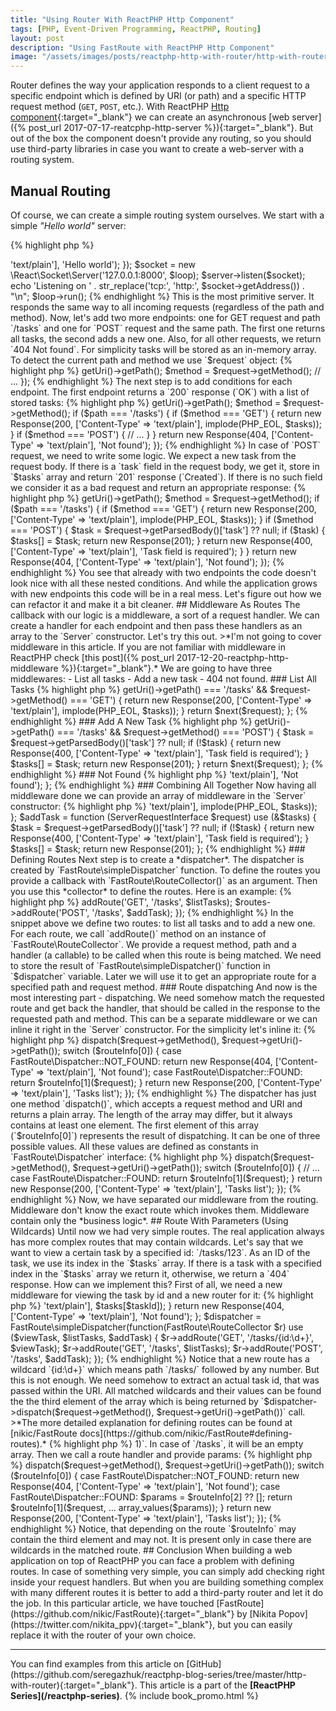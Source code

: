 ```yaml
---
title: "Using Router With ReactPHP Http Component"
tags: [PHP, Event-Driven Programming, ReactPHP, Routing]
layout: post
description: "Using FastRoute with ReactPHP Http Component"
image: "/assets/images/posts/reactphp-http-with-router/http-with-router.jpg" 
---
```


Router defines the way your application responds to a client request to a specific endpoint which is defined by  URI (or path) and a specific HTTP request method (`GET`, `POST`, etc.). With ReactPHP [Http component](http://reactphp.org/http/){:target="_blank"} we can create an asynchronous [web server]({% post_url 2017-07-17-reatcphp-http-server %}){:target="_blank"}. But out of the box the component doesn't provide any routing, so you should use third-party libraries in case you want to create a web-server with a routing system. 

## Manual Routing
Of course, we can create a simple routing system ourselves. We start with a simple *"Hello world"* server:

{% highlight php %}
<?php

use React\Http\Server;
use React\Http\Response;
use React\EventLoop\Factory;
use Psr\Http\Message\ServerRequestInterface;

$loop = Factory::create();

$server = new Server(function (ServerRequestInterface $request) {
    return new Response(200, ['Content-Type' => 'text/plain'],  'Hello world');
});

$socket = new \React\Socket\Server('127.0.0.1:8000', $loop);
$server->listen($socket);

echo 'Listening on ' . str_replace('tcp:', 'http:', $socket->getAddress()) . "\n";

$loop->run();
{% endhighlight %}

This is the most primitive server. It responds the same way to all incoming requests (regardless of the path and method). Now, let's add two more endpoints: one for GET request and path `/tasks` and one for `POST` request and the same path. The first one returns all tasks, the second adds a new one. Also, for all other requests, we return `404 Not found`. For simplicity tasks will be stored as an in-memory array. To detect the current path and method we use `$request` object:

{% highlight php %}
<?php

$tasks = [];

$server = new Server(function (ServerRequestInterface $request) use (&$tasks) {
    $path = $request->getUri()->getPath();
    $method = $request->getMethod();
    
    // ...
});
{% endhighlight %}

The next step is to add conditions for each endpoint. The first endpoint returns a `200` response (`OK`) with a list of stored tasks:

{% highlight php %}
<?php

$tasks = [];

$server = new Server(function (ServerRequestInterface $request) use (&$tasks) {
    $path = $request->getUri()->getPath();
    $method = $request->getMethod();

    if ($path === '/tasks') {
        if ($method === 'GET') {
            return new Response(200, ['Content-Type' => 'text/plain'],  implode(PHP_EOL, $tasks));
        }

        if ($method === 'POST') {
            // ...
        }
    }

    return new Response(404, ['Content-Type' => 'text/plain'],  'Not found');
});
{% endhighlight %}

In case of `POST` request, we need to write some logic. We expect a new task from the request body. If there is a `task` field in the request body, we get it, store in `$tasks` array and return `201` response (`Created`). If there is no such field we consider it as a bad request and return an appropriate response:

{% highlight php %}
<?php

$tasks = [];

$server = new Server(function (ServerRequestInterface $request) use (&$tasks) {
    $path = $request->getUri()->getPath();
    $method = $request->getMethod();

    if ($path === '/tasks') {
        if ($method === 'GET') {
            return new Response(200, ['Content-Type' => 'text/plain'],  implode(PHP_EOL, $tasks));
        }

        if ($method === 'POST') {
            $task = $request->getParsedBody()['task'] ?? null;
            if ($task) {
                $tasks[] = $task;
                return new Response(201);
            }

            return new Response(400, ['Content-Type' => 'text/plain'], 'Task field is required');
        }
    }

    return new Response(404, ['Content-Type' => 'text/plain'],  'Not found');
});
{% endhighlight %}

You see that already with two endpoints the code doesn't look nice with all these nested conditions. And while the application grows with new endpoints this code will be in a real mess. Let's figure out how we can refactor it and make it a bit cleaner.

## Middleware As Routes

The callback with our logic is a middleware, a sort of a request handler. We can create a handler for each endpoint and then pass these handlers as an array to the `Server` constructor. Let's try this out. 

>*I'm not going to cover middleware in this article. If you are not familiar with middleware in ReactPHP check [this post]({% post_url 2017-12-20-reactphp-http-middleware %}){:target="_blank"}.*

We are going to have three middlewares:
- List all tasks
- Add a new task
- 404 not found.

### List All Tasks

{% highlight php %}
<?php

$listTasks = function (ServerRequestInterface $request, callable $next) use (&$tasks) {
    if ($request->getUri()->getPath() === '/tasks' && $request->getMethod() === 'GET') {
        return new Response(200, ['Content-Type' => 'text/plain'], implode(PHP_EOL, $tasks));
    }
    
    return $next($request);
};
{% endhighlight %}

### Add A New Task

{% highlight php %}
<?php

$addTask = function (ServerRequestInterface $request, callable $next) use (&$tasks) {
    if ($request->getUri()->getPath() === '/tasks' && $request->getMethod() === 'POST') {
        $task = $request->getParsedBody()['task'] ?? null;
        if (!$task) {
            return new Response(400, ['Content-Type' => 'text/plain'], 'Task field is required');
        }

        $tasks[] = $task;
        return new Response(201);
    }

    return $next($request);
};
{% endhighlight %}


### Not Found

{% highlight php %}
<?php

$notFound = function () {
    return new Response(404, ['Content-Type' => 'text/plain'],  'Not found');
};
{% endhighlight %}

### Combining All Together

Now having all middleware done we can provide an array of middleware in the `Server` constructor:

{% highlight php %}
<?php

$server = new Server([
    $listTasks,
    $addTask,
    $notFound
]);
{% endhighlight %}

This may look cleaner than *all code in one callback*, but now all middleware have these *path and method checks*. It actually doesn't look like routing: just several requests handlers. It is not clear what route - goes where. We have to look through all these handlers to collect a complete picture of the routes.

## Using FastRoute

Now, you have seen that we need a router to remove this mess with path and method checks. For this purpose, I have chosen [FastRoute](https://github.com/nikic/FastRoute){:target="_blank"} by [Nikita Popov](https://twitter.com/nikita_ppv){:target="_blank"}.

Install the router via composer:

{% highlight bash %}
composer require nikic/fast-route
{% endhighlight %}

### Clearing Middleware

The main idea of using a third-party router is to take these *URI and method checkings* out of middleware and move them to the router. This will clean our middleware from conditionals. Also, we can remove `callable $next`:

{% highlight php %}
<?php

$listTasks = function () use (&$tasks) {
    return new Response(200, ['Content-Type' => 'text/plain'],  implode(PHP_EOL, $tasks));
};

$addTask = function (ServerRequestInterface $request) use (&$tasks) {
    $task = $request->getParsedBody()['task'] ?? null;
    if (!$task) {
        return new Response(400, ['Content-Type' => 'text/plain'], 'Task field is required');        
    }

    $tasks[] = $task;
    return new Response(201);
};
{% endhighlight %}


### Defining Routes

Next step is to create a *dispatcher*. The dispatcher is created by `FastRoute\simpleDispatcher` function. To define the routes you provide a callback with `FastRoute\RouteCollector()` as an argument. Then you use this *collector* to define the routes. Here is an example:

{% highlight php %}
<?php

$dispatcher = FastRoute\simpleDispatcher(function(FastRoute\RouteCollector $routes) use ($listTasks, $addTask) {
    $routes->addRoute('GET', '/tasks', $listTasks);
    $routes->addRoute('POST', '/tasks', $addTask);
});
{% endhighlight %}

In the snippet above we define two routes: to list all tasks and to add a new one. For each route, we call `addRoute()` method on an instance of `FastRoute\RouteCollector`. We provide a request method, path and a handler (a callable) to be called when this route is being matched. We need to store the result of `FastRoute\simpleDispatcher()` function in `$dispatcher` variable. Later we will use it to get an appropriate route for a specified path and request method.

### Route dispatching
And now is the most interesting part - dispatching. We need somehow match the requested route and get back the handler, that should be called in the response to the requested path and method. This can be a separate middleware or we can inline it right in the `Server` constructor. For the simplicity let's inline it:

{% highlight php %}
<?php

$server = new Server(function (ServerRequestInterface $request) use ($dispatcher) {
    $routeInfo = $dispatcher->dispatch($request->getMethod(), $request->getUri()->getPath());

    switch ($routeInfo[0]) {
        case FastRoute\Dispatcher::NOT_FOUND:
            return new Response(404, ['Content-Type' => 'text/plain'],  'Not found');
        case FastRoute\Dispatcher::FOUND:
            return $routeInfo[1]($request);
    }

    return new Response(200, ['Content-Type' => 'text/plain'], 'Tasks list');
});

{% endhighlight %}

The dispatcher has just one method `dispatch()`, which accepts a request method and URI and returns a plain array. The length of the array may differ, but it always contains at least one element. The first element of this array (`$routeInfo[0]`) represents the result of dispatching. It can be one of three possible values. All these values are defined as constants in `FastRoute\Dispatcher` interface:

{% highlight php %}
<?php

namespace FastRoute;

interface Dispatcher
{
    const NOT_FOUND = 0;
    const FOUND = 1;
    const METHOD_NOT_ALLOWED = 2;

    // ...
}
{% endhighlight %}

So, we dispatch the route and start checking the result. In case of `FastRoute\Dispatcher::NOT_FOUND` we return a `404` response. In case of `FastRoute\Dispatcher::FOUND` `$routeInfo` array contains the second element (`$routeInfo[1]`). This is the handler which was previously defined for this route. In our case this handler is a middleware, so can execute it with an instance of the `ServerRequestInterface` and return the result of this execution:

{% highlight php %}
<?php

$server = new Server(function (ServerRequestInterface $request) use ($dispatcher) {
    $routeInfo = $dispatcher->dispatch($request->getMethod(), $request->getUri()->getPath());

    switch ($routeInfo[0]) {
        // ...
        case FastRoute\Dispatcher::FOUND:
            return $routeInfo[1]($request);
    }

    return new Response(200, ['Content-Type' => 'text/plain'], 'Tasks list');
});

{% endhighlight %}

Now, we have separated our middleware from the routing. Middleware don't know the exact route which invokes them. Middleware contain only the *business logic*.

## Route With Parameters (Using Wildcards)

Until now we had very simple routes. The real application always has more complex routes that may contain wildcards. Let's say that we want to view a certain task by a specified id: `/tasks/123`. As an ID of the task, we use its index in the `$tasks` array. If there is a task with a specified index in the `$tasks` array we return it, otherwise, we return a `404` response. How can we implement this? 

First of all, we need a new middleware for viewing the task by id and a new router for it:

{% highlight php %}
<?php

$viewTask = function(ServerRequestInterface $request, $taskId) use (&$tasks) {
    if (isset($tasks[$taskId])) {
        return new Response(200, ['Content-Type' => 'text/plain'], $tasks[$taskId]);
    }

    return new Response(404, ['Content-Type' => 'text/plain'],  'Not found');
};


$dispatcher = FastRoute\simpleDispatcher(function(FastRoute\RouteCollector $r) use ($viewTask, $listTasks, $addTask) {
    $r->addRoute('GET', '/tasks/{id:\d+}', $viewTask);
    $r->addRoute('GET', '/tasks', $listTasks);
    $r->addRoute('POST', '/tasks', $addTask);
});
{% endhighlight %}

Notice that a new route has a wildcard `{id:\d+}` which means path `/tasks/` followed by any number. But this is not enough. We need somehow to extract an actual task id, that was passed within the URI. All matched wildcards and their values can be found the the third element of the array which is being returned by `$dispatcher->dispatch($request->getMethod(), $request->getUri()->getPath())` call. 

>*The more detailed explanation for defining routes can be found at [nikic/FastRoute docs](https://github.com/nikic/FastRoute#defining-routes).*

{% highlight php %}
<?php

switch ($routeInfo[0]) {
    // ...
    case FastRoute\Dispatcher::FOUND:
        $params = $routeInfo[2] ?? [];
        // ... 
}
{% endhighlight %}

If we open URL `/tasks/1` then in the snippet `$params` will be an associative array `Array([id] => 1)`. In case of `/tasks`, it will be an empty array. Then we call a route handler and provide params:

{% highlight php %}
<?php

$server = new Server(function (ServerRequestInterface $request) use ($dispatcher) {
    $routeInfo = $dispatcher->dispatch($request->getMethod(), $request->getUri()->getPath());

    switch ($routeInfo[0]) {
        case FastRoute\Dispatcher::NOT_FOUND:
            return new Response(404, ['Content-Type' => 'text/plain'],  'Not found');
        case FastRoute\Dispatcher::FOUND:
            $params = $routeInfo[2] ?? [];
            return $routeInfo[1]($request, ... array_values($params));
    }

    return new Response(200, ['Content-Type' => 'text/plain'], 'Tasks list');
});
{% endhighlight %}


Notice, that depending on the route `$routeInfo` may contain the third element and may not. It is present only in case there are wildcards in the matched route.

## Conclusion
When building a web application on top of ReactPHP you can face a problem with defining routes. In case of something very simple, you can simply add checking right inside your request handlers. But when you are building something complex with many different routes it is better to add a third-party router and let it do the job. In this particular article, we have touched [FastRoute](https://github.com/nikic/FastRoute){:target="_blank"} by [Nikita Popov](https://twitter.com/nikita_ppv){:target="_blank"}, but you can easily replace it with the router of your own choice.

<hr>

You can find examples from this article on [GitHub](https://github.com/seregazhuk/reactphp-blog-series/tree/master/http-with-router){:target="_blank"}.

This article is a part of the <strong>[ReactPHP Series](/reactphp-series)</strong>.

{% include book_promo.html %}

